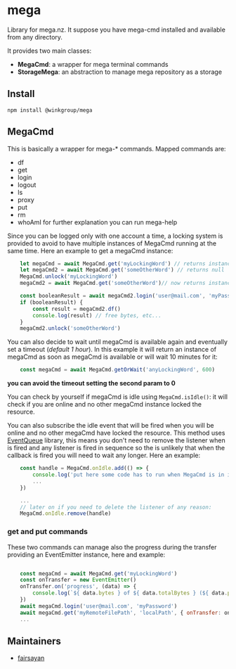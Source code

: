 # mega
Library for mega.nz. It suppose you have mega-cmd installed and available from any directory.

It provides two main classes:
- **MegaCmd**: a wrapper for mega terminal commands
- **StorageMega**: an abstraction to manage mega repository as a storage

## Install
```
npm install @winkgroup/mega
```

## MegaCmd
This is basically a wrapper for mega-* commands. Mapped commands are:
- df 
- get
- login
- logout
- ls
- proxy
- put
- rm
- whoAmI
for further explanation you can run mega-help

Since you can be logged only with one account a time, a locking system is provided to avoid to have multiple instances of MegaCmd running at the same time.
Here an example to get a megaCmd instance:
```js
    let megaCmd = await MegaCmd.get('myLockingWord') // returns instance of MegaCmd
    let megaCmd2 = await MegaCmd.get('someOtherWord') // returns null
    MegaCmd.unlock('myLockingWord')
    megaCmd2 = await MegaCmd.get('someOtherWord')// now returns instance of MegaCmd

    const booleanResult = await megaCmd2.login('user@mail.com', 'myPassword')
    if (booleanResult) {
        const result = megaCmd2.df()
        console.log(result) // free bytes, etc...
    }
    megaCmd2.unlock('someOtherWord')
```

You can also decide to wait until megaCmd is available again and eventually set a timeout (*default 1 hour*).
In this example it will return an instance of megaCmd as soon as megaCmd is available or will wait 10 minutes for it:
```js
    const megaCmd = await MegaCmd.getOrWait('anyLockingWord', 600)
```
**you can avoid the timeout setting the second param to 0**

You can check by yourself if megaCmd is idle using `MegaCmd.isIdle()`: it will check if you are online and no other megaCmd instance locked the resource.

You can also subscribe the idle event that will be fired when you will be online and no other megaCmd have locked the resource. This method uses [EventQueue](https://github.com/WINKgroup/event-queue) library, this means you don't need to remove the listener when is fired and any listener is fired in sequence so the is unlikely that when the callback is fired you will need to wait any longer. Here an example:
```js
    const handle = MegaCmd.onIdle.add(() => {
        console.log('put here some code has to run when MegaCmd is in idle state')
        ...
    })

    ...
    // later on if you need to delete the listener of any reason:
    MegaCmd.onIdle.remove(handle)
```

### get and put commands
These two commands can manage also the progress during the transfer providing an EventEmitter instance, here and example:
```js

    const megaCmd = await MegaCmd.get('myLockingWord')
    const onTransfer = new EventEmitter()
    onTransfer.on('progress', (data) => {
        console.log(`${ data.bytes } of ${ data.totalBytes } (${ data.percentage}%) transferred`)
    })
    await megaCmd.login('user@mail.com', 'myPassword')
    await megaCmd.get('myRemoteFilePath', 'localPath', { onTransfer: onTransfer }) // this will output the progress during the transfer session
    ...
```

## Maintainers
* [fairsayan](https://github.com/fairsayan)